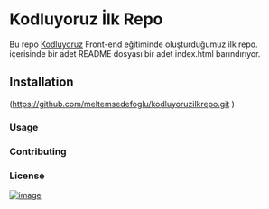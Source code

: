 # **Kodluyoruz İlk Repo** 
Bu repo [Kodluyoruz](https://kodluyoruz.org) Front-end eğitiminde oluşturduğumuz ilk repo. içerisinde bir adet README dosyası bir adet index.html barındırıyor.
## **Installation** ##
(https://github.com/meltemsedefoglu/kodluyoruzilkrepo.git
)
### **Usage** ###


### **Contributing** ###

### **License** ###

[![image](https://r.resimlink.com/IOA96JF.png)](https://resimlink.com/IOA96JF)
